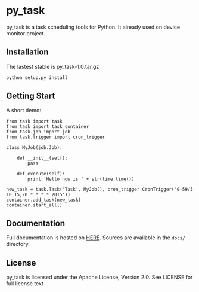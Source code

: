 py_task
=========
py_task is a task scheduling tools for Python. It already used on device monitor project.

Installation
------------
The lastest stable is py_task-1.0.tar.gz

    python setup.py install
    
Getting Start
------------

A short demo:
	
	from task import task
	from task import task_container
	from task.job import job
	from task.trigger import cron_trigger
	
	class MyJob(job.Job):

    	def __init__(self):
        	pass
    
    	def execute(self):
        	print 'Hello now is ' + str(time.time())
    
    new_task = task.Task('Task', MyJob(), cron_trigger.CronTrigger('0-59/5 10,15,20 * * * * 2015'))
    container.add_task(new_task)
    container.start_all()

Documentation
------------

Full documentation is hosted on [HERE](). 
Sources are available in the `docs/` directory.

License
-------
py_task is licensed under the Apache License, Version 2.0. See LICENSE for full license text

